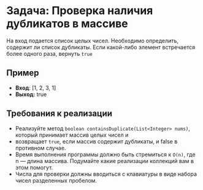 # Задача: Проверка наличия дубликатов в массиве

На вход подается список целых чисел. Необходимо определить, содержит ли список дубликаты. Если какой-либо элемент
встречается более одного раза, вернуть ```true```

## Пример

- **Вход**: [1, 2, 3, 1]
- **Выход:** true

## Требования к реализации

- Реализуйте метод ```boolean containsDuplicate(List<Integer> nums)```, который принимает массив целых чисел и
- возвращает ```true```, если массив содержит дубликаты, и false в противном случае.
- Время выполнения программы должно быть стремиться к ```O(n)```, где n — длина массива. Подумайте какие реализации
  коллекций вам в этом помогут.
- Числа для проверки должны вводиться с клавиатуры в виде набора чисел разделенных пробелом.